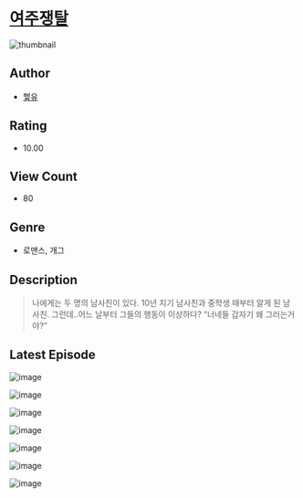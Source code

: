 # [여주쟁탈](https://comic.naver.com/challenge/list?titleId=810429)
![thumbnail](https://image-comic.pstatic.net/user_contents_data/challenge_comic/2023/05/23/365781/upload_3905243429037225523_480x623.jpeg)

## Author
- [헿유](https://comic.naver.com/artistTitle?id=365781)

## Rating
- 10.00

## View Count
- 80

## Genre
- 로맨스, 개그

## Description
> 나에게는 두 명의 남사친이 있다. 10년 지기 남사친과 중학생 때부터 알게 된 남사친. 그런데..어느 날부터 그들의 행동이 이상하다? “너네들 갑자기 왜 그러는거야?”


## Latest Episode
![image](https://image-comic.pstatic.net/user_contents_data/challenge_comic/2023/05/23/365781/upload_7018358879876113764.jpeg)

![image](https://image-comic.pstatic.net/user_contents_data/challenge_comic/2023/05/23/365781/upload_3833180324492621879.jpeg)

![image](https://image-comic.pstatic.net/user_contents_data/challenge_comic/2023/05/23/365781/upload_7220176617827809121.jpeg)

![image](https://image-comic.pstatic.net/user_contents_data/challenge_comic/2023/05/23/365781/upload_3474637296550360121.jpeg)

![image](https://image-comic.pstatic.net/user_contents_data/challenge_comic/2023/05/23/365781/upload_3763146940807013945.jpeg)

![image](https://image-comic.pstatic.net/user_contents_data/challenge_comic/2023/05/23/365781/upload_3978429134856808036.jpeg)

![image](https://image-comic.pstatic.net/user_contents_data/challenge_comic/2023/05/23/365781/upload_7161347059104297265.jpeg)
